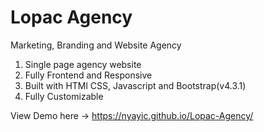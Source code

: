 # Lopac Agency
Marketing, Branding and Website Agency

1. Single page agency website
2. Fully Frontend and Responsive
3. Built with HTMl CSS, Javascript and Bootstrap(v4.3.1)
4. Fully Customizable

View Demo here -> https://nyayic.github.io/Lopac-Agency/
